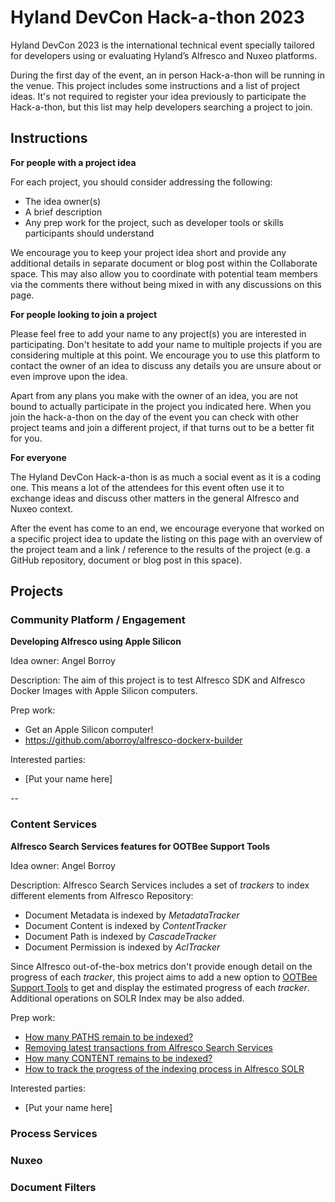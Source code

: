 # Hyland DevCon Hack-a-thon 2023

Hyland DevCon 2023 is the international technical event specially tailored for developers using or evaluating Hyland’s Alfresco and Nuxeo platforms.

During the first day of the event, an in person Hack-a-thon will be running in the venue. This project includes some instructions and a list of project ideas. It's not required to register your idea previously to participate the Hack-a-thon, but this list may help developers searching a project to join.

## Instructions

**For people with a project idea**

For each project, you should consider addressing the following:

* The idea owner(s)
* A brief description
* Any prep work for the project, such as developer tools or skills participants should understand

We encourage you to keep your project idea short and provide any additional details in separate document or blog post within the Collaborate space. This may also allow you to coordinate with potential team members via the comments there without being mixed in with any discussions on this page.

**For people looking to join a project**

Please feel free to add your name to any project(s) you are interested in participating. Don't hesitate to add your name to multiple projects if you are considering multiple at this point. We encourage you to use this platform to contact the owner of an idea to discuss any details you are unsure about or even improve upon the idea.

Apart from any plans you make with the owner of an idea, you are not bound to actually participate in the project you indicated here. When you join the hack-a-thon on the day of the event you can check with other project teams and join a different project, if that turns out to be a better fit for you.

**For everyone**

The Hyland DevCon Hack-a-thon is as much a social event as it is a coding one. This means a lot of the attendees for this event often use it to exchange ideas and discuss other matters in the general Alfresco and Nuxeo context.

After the event has come to an end, we encourage everyone that worked on a specific project idea to update the listing on this page with an overview of the project team and a link / reference to the results of the project (e.g. a GitHub repository, document or blog post in this space).

## Projects

### Community Platform / Engagement

**Developing Alfresco using Apple Silicon**

Idea owner: Angel Borroy

Description: The aim of this project is to test Alfresco SDK and Alfresco Docker Images with Apple Silicon computers.

Prep work: 

* Get an Apple Silicon computer!
* https://github.com/aborroy/alfresco-dockerx-builder

Interested parties:

* [Put your name here]

--


### Content Services

**Alfresco Search Services features for OOTBee Support Tools**

Idea owner: Angel Borroy

Description: Alfresco Search Services includes a set of *trackers* to index different elements from Alfresco Repository:

* Document Metadata is indexed by *MetadataTracker*
* Document Content is indexed by *ContentTracker*
* Document Path is indexed by *CascadeTracker*
* Document Permission is indexed by *AclTracker*

Since Alfresco out-of-the-box metrics don't provide enough detail on the progress of each *tracker*, this project aims to add a new option to [OOTBee Support Tools](https://github.com/OrderOfTheBee/ootbee-support-tools) to get and display the estimated progress of each *tracker*. Additional operations on SOLR Index may be also added.

Prep work: 

* [How many PATHS remain to be indexed?](https://hub.alfresco.com/t5/alfresco-content-services-blog/how-many-paths-remain-to-be-indexed/ba-p/314158)
* [Removing latest transactions from Alfresco Search Services](https://hub.alfresco.com/t5/alfresco-content-services-blog/removing-latest-transactions-from-alfresco-search-services/ba-p/312909)
* [How many CONTENT remains to be indexed?](https://hub.alfresco.com/t5/alfresco-content-services-blog/how-many-content-remains-to-be-indexed/ba-p/312459)
* [How to track the progress of the indexing process in Alfresco SOLR](https://hub.alfresco.com/t5/alfresco-content-services-blog/how-to-track-the-progress-of-the-indexing-process-in-alfresco/ba-p/301444)

Interested parties:

* [Put your name here]

### Process Services

### Nuxeo

### Document Filters
